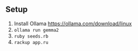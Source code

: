## Setup
1. Install Ollama https://ollama.com/download/linux
1. `ollama run gemma2`
1. `ruby seeds.rb`
1. `rackup app.ru`
